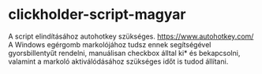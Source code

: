 # clickholder-script-magyar
A script elindításához autohotkey szükséges. https://www.autohotkey.com/
A Windows egérgomb markolójához tudsz ennek segítségével gyorsbillentyűt rendelni, manuálisan checkbox álltal ki* és bekapcsolni, valamint a markoló aktiválódásához szükséges időt is tudod állítani.
